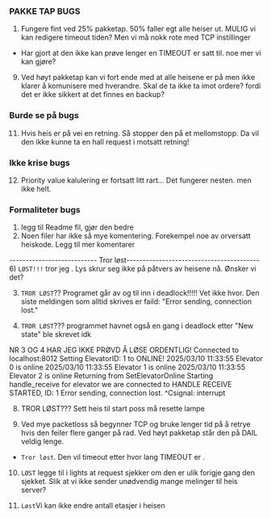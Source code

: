 ### PAKKE TAP BUGS
1) Fungere fint ved 25% pakketap. 50% faller egt alle heiser ut. MULIG vi kan redigere timeout tiden? Men vi må nokk rote med TCP instillinger
- Har gjort at den ikke kan prøve lenger en TIMEOUT er satt til. noe mer vi kan gjøre?

9) Ved høyt pakketap kan vi fort ende med at alle heisene er på men ikke klarer å komunisere med hverandre. Skal de ta ikke ta imot ordere? fordi det er ikke sikkert at det finnes en backup?


### Burde se på bugs
11) Hvis heis er på vei en retning. Så stopper den på et mellomstopp. Da vil den ikke kunne ta en hall request i motsatt retning!


### Ikke krise bugs
12) Priority value kalulering er fortsatt litt rart... Det fungerer nesten. men ikke helt.

### Formaliteter bugs
1) legg til Readme fil, gjør den bedre
2) Noen filer har ikke så mye komentering. Forekempel noe av orversatt heiskode. Legg til mer komentarer



--------------------------- Tror løst-----------------------------------------
6) `LØST!!!` tror jeg . Lys skrur seg ikke på påtvers av heisene nå. Ønsker vi det? 

3) `TROR LØST`?? Programet går av og til inn i deadlock!!!!! Vet ikke hvor. Den siste meldingen som alltid skrives er faild: "Error sending, connection lost."

4) `TROR LØST`??? programmet havnet også en gang i deadlock etter "New state" ble skrevet idk

NR 3 OG 4 HAR JEG IKKE PRØVD Å LØSE ORDENTLIG!
Connected to localhost:8012
Setting ElevatorID: 1 to ONLINE!
2025/03/10 11:33:55 Elevator 0 is online
2025/03/10 11:33:55 Elevator 1 is online
2025/03/10 11:33:55 Elevator 2 is online
Returning from SetElevatorOnline
Starting handle_receive for elevator we are connected to
HANDLE RECEIVE STARTED, ID: 1
Error sending, connection lost.
^Csignal: interrupt

8) TROR LØST??? Sett heis til start poss må resette lampe

2) Ved mye packetloss så begynner TCP og bruke lenger tid på å retrye hvis den feiler flere ganger på rad. Ved høyt pakketap står den på DAIL veldig lenge.
- `Tror løst`. Den vil timeout etter hvor lang TIMEOUT er .

10) `LØST` legge til i lights at request sjekker om den er ulik forigje gang den sjekket. Slik at vi ikke sender unødvendig mange melinger til heis server?

5) `Løst`Vi kan ikke endre antall etasjer i heisen